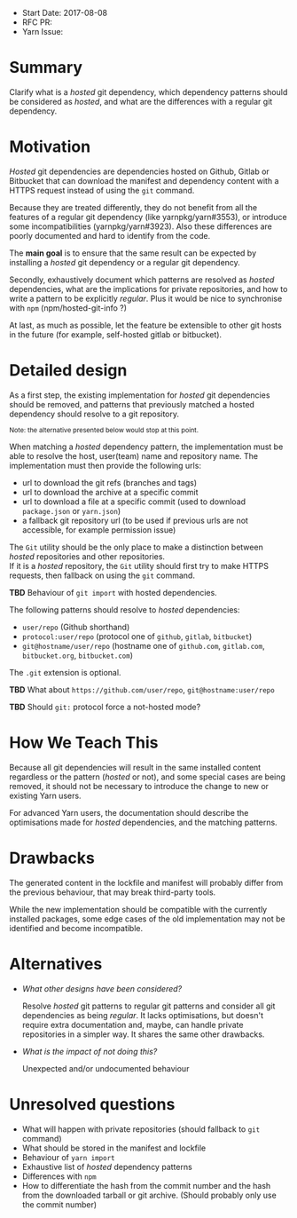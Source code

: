 - Start Date: 2017-08-08
- RFC PR:
- Yarn Issue:

# Summary

Clarify what is a *hosted* git dependency, which dependency patterns should be considered as *hosted*, and what are the differences with a regular git dependency.

# Motivation

*Hosted* git dependencies are dependencies hosted on Github, Gitlab or Bitbucket that can download the manifest and dependency content with a HTTPS request instead of using the `git` command.

Because they are treated differently, they do not benefit from all the features of a regular git dependency (like yarnpkg/yarn#3553), or introduce some incompatibilities (yarnpkg/yarn#3923).
Also these differences are poorly documented and hard to identify from the code.

The **main goal** is to ensure that the same result can be expected by installing a *hosted* git dependency or a regular git dependency.

Secondly, exhaustively document which patterns are resolved as *hosted* dependencies, what are the implications for private repositories, and how to write a pattern to be explicitly *regular*.
Plus it would be nice to synchronise with `npm` (npm/hosted-git-info ?)

At last, as much as possible, let the feature be extensible to other git hosts in the future (for example, self-hosted gitlab or bitbucket).

# Detailed design

As a first step, the existing implementation for *hosted* git dependencies should be removed, and patterns that previously matched a hosted dependency should resolve to a git repository.

<small>Note: the alternative presented below would stop at this point.</small>

When matching a *hosted* dependency pattern, the implementation must be able to resolve the host, user(team) name and repository name. 
The implementation must then provide the following urls:

- url to download the git refs (branches and tags)
- url to download the archive at a specific commit
- url to download a file at a specific commit (used to download `package.json` or `yarn.json`)
- a fallback git repository url (to be used if previous urls are not accessible, for example permission issue)

The `Git` utility should be the only place to make a distinction between *hosted* repositories and other repositories.\
If it is a *hosted* repository, the `Git` utility should first try to make HTTPS requests, then fallback on using the `git` command.

**TBD** Behaviour of `git import` with hosted dependencies.

The following patterns should resolve to *hosted* dependencies:

- `user/repo` (Github shorthand)
- `protocol:user/repo` (protocol one of `github`, `gitlab`, `bitbucket`)
- `git@hostname/user/repo` (hostname one of `github.com`, `gitlab.com`, `bitbucket.org`, `bitbucket.com`)

The `.git` extension is optional.

**TBD** What about `https://github.com/user/repo`, `git@hostname:user/repo`

**TBD** Should `git:` protocol force a not-hosted mode? 

# How We Teach This

Because all git dependencies will result in the same installed content regardless or the pattern (*hosted* or not), and some special cases are being removed, it should not be necessary to introduce the change to new or existing Yarn users.

For advanced Yarn users, the documentation should describe the optimisations made for *hosted* dependencies, and the matching patterns.

# Drawbacks

The generated content in the lockfile and manifest will probably differ from the previous behaviour, that may break third-party tools.

While the new implementation should be compatible with the currently installed packages, some edge cases of the old implementation may not be identified and become incompatible.

# Alternatives

- *What other designs have been considered?*
  
  Resolve *hosted* git patterns to regular git patterns and consider all git dependencies as being *regular*.
  It lacks optimisations, but doesn't require extra documentation and, maybe, can handle private repositories in a simpler way. It shares the same other drawbacks.

- *What is the impact of not doing this?*

  Unexpected and/or undocumented behaviour

# Unresolved questions

- What will happen with private repositories (should fallback to `git` command)
- What should be stored in the manifest and lockfile
- Behaviour of `yarn import`
- Exhaustive list of *hosted* dependency patterns
- Differences with `npm`
- How to differentiate the hash from the commit number and the hash from the downloaded tarball or git archive. (Should probably only use the commit number)
